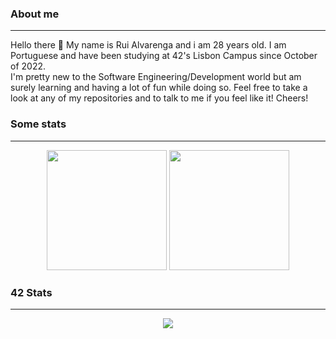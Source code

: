 ### About me
___

Hello there 👋 My name is Rui Alvarenga and i am 28 years old. I am Portuguese and have been studying at 42's Lisbon Campus since October of 2022.  
I'm pretty new to the Software Engineering/Development world but am surely learning and having a lot of fun while doing so. Feel free to take a look at any of my repositories and to talk to me if you feel like it! Cheers!

### Some stats
___

<div align="center">
  <img height="192px" src="https://readme-stats.jonas-bernard.dev/api/top-langs/?username=RuiAlvarenga&theme=transparent"/>
  <img height="192px" src="https://readme-stats.jonas-bernard.dev/api?username=RuiAlvarenga&show_icons=true&theme=transparent&include_all_commits=true&count_private=true"/>
</div>

### 42 Stats
___

<div align="center">
<img src="https://badge42.vercel.app/api/v2/cld4rhlbe00310fjvf9yrvq1p/stats?cursusId=21&coalitionId=109"](https://github.com/JaeSeoKim/badge42)
     </div>
